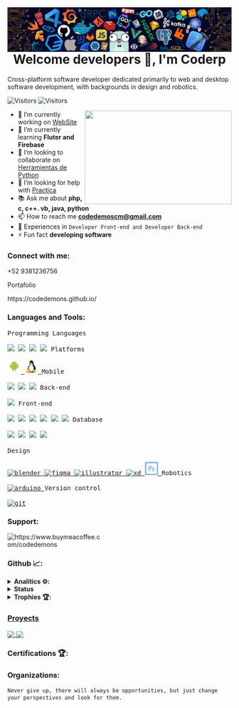 <img align='right' src="https://github.com/Codedemons/Codedemons/blob/main/header_.png" width="100%" height="20%">
 <br>
 <br>
<h1 align="center">Welcome developers 👋, I'm Coderp</h1>

Cross-platform software developer dedicated primarily to web and desktop software development, with backgrounds in design and robotics.


![Visitors](https://api.visitorbadge.io/api/visitors?path=https%3A%2F%2Fgithub.com%2Fcodedemons&label=total-visitors&labelColor=%230fbfa8&countColor=%23697689)
![Visitors](https://api.visitorbadge.io/api/daily?path=https%3A%2F%2Fgithub.com%2Fcodedemons&label=today-visitors&labelColor=%230fbfa8&countColor=%23697689)

<img align='right' src="https://media.giphy.com/media/v1.Y2lkPTc5MGI3NjExZDlnMGNhbGpzdmw3OGRtczNianFjNWRnMzExenh4bzFsa21xdTI1NyZlcD12MV9pbnRlcm5hbF9naWZfYnlfaWQmY3Q9Zw/qgQUggAC3Pfv687qPC/giphy.gif" width="330" height="210">
 
- 🔭 I’m currently working on [WebSite](https://codedemons.github.io/)
- 🌱 I’m currently learning **Fluter and Firebase**
- 👯 I’m looking to collaborate on [Herramientas de Python](https://github.com/Codedemons/Herramientas)
- 🤝 I’m looking for help with [Practica](https://github.com/Codedemons/Desarrollo-de-la-Practica-Tau-Prolog-1)
- :books: Ask me about **php, c, c++. vb, java, python**
- 📫 How to reach me **codedemoscm@gmail.com**
- 📄 Experiences in `Developer Front-end and Developer Back-end`
- ⚡ Fun fact **developing software**


### Connect with me:
<p align="left">
  +52 9381236756
</p>
Portafolio 
<p>
  https://codedemons.github.io/
</p>

### Languages and Tools:

<kbd>
    <kbd>Programming Languages</kbd>
    <br>
    <br>
    <img width="30px" src="https://cdn.jsdelivr.net/gh/devicons/devicon/icons/python/python-plain.svg" /> 
    <img width="30px" src="https://cdn.jsdelivr.net/gh/devicons/devicon/icons/csharp/csharp-plain.svg" /> 
    <img width="30px" src="https://cdn.jsdelivr.net/gh/devicons/devicon/icons/java/java-plain.svg" /> 
    <img width="30px" src="https://cdn.jsdelivr.net/gh/devicons/devicon/icons/c/c-plain.svg" /> 
</kbd>
<kbd>
    <kbd>Platforms</kbd>
    <br>
    <br>    
    <a href="https://developer.android.com" target="_blank" rel="noreferrer"> 
       <img width="30"src="https://raw.githubusercontent.com/devicons/devicon/master/icons/android/android-original-wordmark.svg" alt="android"/>
    </a>
    <a href="https://www.linux.org/" target="_blank" rel="noreferrer"> 
        <img width="30" src="https://raw.githubusercontent.com/devicons/devicon/master/icons/linux/linux-original.svg" alt="linux"/> 
    </a>
</kbd>
<kbd>
    <kbd>Mobile</kbd>
    <br>
    <br>
    <img width="30px" src="https://cdn.jsdelivr.net/gh/devicons/devicon/icons/dart/dart-original.svg" />
    <img width="30px" src="https://cdn.jsdelivr.net/gh/devicons/devicon/icons/flutter/flutter-plain.svg" />
    <img width="30px" src="https://cdn.jsdelivr.net/gh/devicons/devicon/icons/xamarin/xamarin-original.svg" />
</kbd>
<kbd>
    <kbd>Back-end</kbd>
    <br>
    <br>
    <img width="30px" src="https://cdn.jsdelivr.net/gh/devicons/devicon/icons/php/php-plain.svg" />
 </kbd>
<kbd>
    <kbd>Front-end</kbd>
    <br>
    <br>
    <img width="30px" src="https://cdn.jsdelivr.net/gh/devicons/devicon/icons/html5/html5-original.svg" /> 
    <img width="30px" src="https://cdn.jsdelivr.net/gh/devicons/devicon/icons/css3/css3-plain.svg" /> 
    <img width="30px" src="https://cdn.jsdelivr.net/gh/devicons/devicon/icons/bootstrap/bootstrap-plain.svg" /> 
    <img width="30px" src="https://cdn.jsdelivr.net/gh/devicons/devicon/icons/angularjs/angularjs-plain.svg" />
    <img width="30px" src="https://cdn.jsdelivr.net/gh/devicons/devicon/icons/javascript/javascript-original.svg" />
    <img width="30px" src="https://cdn.jsdelivr.net/gh/devicons/devicon/icons/jquery/jquery-plain.svg" />
 </kbd>
 <kbd>
    <kbd>Database</kbd>
    <br>
    <br>
    <img width="30px" src="https://cdn.jsdelivr.net/gh/devicons/devicon/icons/mysql/mysql-plain.svg" />
    <img width="30px" src="https://cdn.jsdelivr.net/gh/devicons/devicon/icons/microsoftsqlserver/microsoftsqlserver-plain.svg" />
    <img width="30px" src="https://cdn.jsdelivr.net/gh/devicons/devicon/icons/mongodb/mongodb-plain.svg" />
    <img width="30px" src="https://cdn.jsdelivr.net/gh/devicons/devicon/icons/sqlite/sqlite-plain.svg" />
 </kbd>

 <br>
 <br>
 <kbd>
    <kbd>Design</kbd>
    <br>
    <br>
    <a href="https://www.blender.org/" target="_blank" rel="noreferrer">
       <img width="30" src="https://cdn.jsdelivr.net/gh/devicons/devicon/icons/blender/blender-original.svg" alt="blender"/> 
    </a> 
    <a href="https://www.figma.com/" target="_blank" rel="noreferrer">
       <img width="30" src="https://www.vectorlogo.zone/logos/figma/figma-icon.svg" alt="figma"/>
    </a> 
    <a href="https://www.adobe.com/in/products/illustrator.html" target="_blank" rel="noreferrer"> 
       <img width="30" src="https://www.vectorlogo.zone/logos/adobe_illustrator/adobe_illustrator-icon.svg" alt="illustrator"/> 
    </a> 
    <a href="https://www.adobe.com/products/xd.html" target="_blank" rel="noreferrer"> 
       <img width="30" src="https://cdn.worldvectorlogo.com/logos/adobe-xd.svg" alt="xd"/> 
    </a> 
    <a href="https://www.photoshop.com/en" target="_blank" rel="noreferrer"> 
       <img width="30" src="https://raw.githubusercontent.com/devicons/devicon/master/icons/photoshop/photoshop-line.svg" alt="photoshop"/> 
    </a>
 </kbd>
 <kbd>
    <kbd>Robotics</kbd>
    <br>
    <br>
    <a href="https://www.arduino.cc/" target="_blank" rel="noreferrer"> 
       <img width="30" src="https://cdn.worldvectorlogo.com/logos/arduino-1.svg" alt="arduino"/> 
    </a>
 </kbd>
 <kbd>
    <kbd>Version control</kbd>
    <br>
    <br>
    <a href="https://git-scm.com/" target="_blank" rel="noreferrer"> 
       <img width="30" src="https://www.vectorlogo.zone/logos/git-scm/git-scm-icon.svg" alt="git"/> 
    </a>
 </kbd>

### Support:
<p><a href="https://www.buymeacoffee.com/https://www.buymeacoffee.com/codedemons"> <img align="left" src="https://cdn.buymeacoffee.com/buttons/v2/default-yellow.png" height="50" width="210" alt="https://www.buymeacoffee.com/codedemons" /></a></p><br><br>

### Github 📈:
<details>	
  <br />
  <summary><b>Analitics ⚙️: </b></summary>
  <p align="center">
    <img height="160em" align="center" src="https://github-readme-stats.vercel.app/api?username=codedemons&theme=dark&show_icons=true" alt="codedemons"/>
    <img height="160em" align="center" src="https://github-readme-streak-stats.herokuapp.com/?user=codedemons&&theme=dark&show_icons=true" alt="codedemons"/>
  </p> 
</details>

<details>	
  <br />
  <summary><b>Status</b></summary>
  <p align="center">
      <img src="http://github-profile-summary-cards.vercel.app/api/cards/profile-details?username=codedemons&theme=dark">
      <img src="http://github-profile-summary-cards.vercel.app/api/cards/repos-per-language?username=codedemons&theme=dark">
      <img src="http://github-profile-summary-cards.vercel.app/api/cards/most-commit-language?username=codedemons&theme=dark">
      <img src="http://github-profile-summary-cards.vercel.app/api/cards/stats?username=codedemons&theme=dark">
      <img src="http://github-profile-summary-cards.vercel.app/api/cards/productive-time?username=codedemons&theme=dark&utcOffset=8">
  </p> 
</details>

<details>	
  <br/>
  <summary><b>  Trophies 🏆:</b></summary>
  <p align="center">
      <a href="https://github.com/ryo-ma/github-profile-trophy">
         <img src="https://github-profile-trophy.vercel.app/?username=codedemons&layout=compact&theme=radical&column=7&row=1&margin-w=15&margin-h=15" alt="arjuncvinod" />
  </p> 
</details>

### Proyects 
<a href="https://github.com/Codedemons/Herramientas">
  <img align="center" src="https://github-readme-stats.vercel.app/api/pin/?username=codedemons&repo=Herramientas&title_color=ffffff&text_color=c9cacc&icon_color=2bbc8a&bg_color=1d1f21" />
</a>

<a href="https://github.com/Codedemons/Codedemons.github.io">
  <img align="center" src="https://github-readme-stats.vercel.app/api/pin/?username=codedemons&repo=Codedemons.github.io&title_color=ffffff&text_color=c9cacc&icon_color=2bbc8a&bg_color=1d1f21" />
</a>



### Certifications 🏆:


### Organizations:


```
Never give up, there will always be opportunities, but just change your perspectives and look for them.
```

<!-- 

Enlaces 
https://shields.io/badges
https://wakatime.com/
Letras con recolidos
https://readme-typing-svg.herokuapp.com/demo/
Iconos
https://github.com/devicons/devicon/tree/v2.15.1/icons
Plantillas
https://github.com/anuraghazra/github-readme-stats/blob/master/themes/README.md
Ejemplos
https://github.com/durgeshsamariya/awesome-github-profile-readme-templates/tree/master

-->
